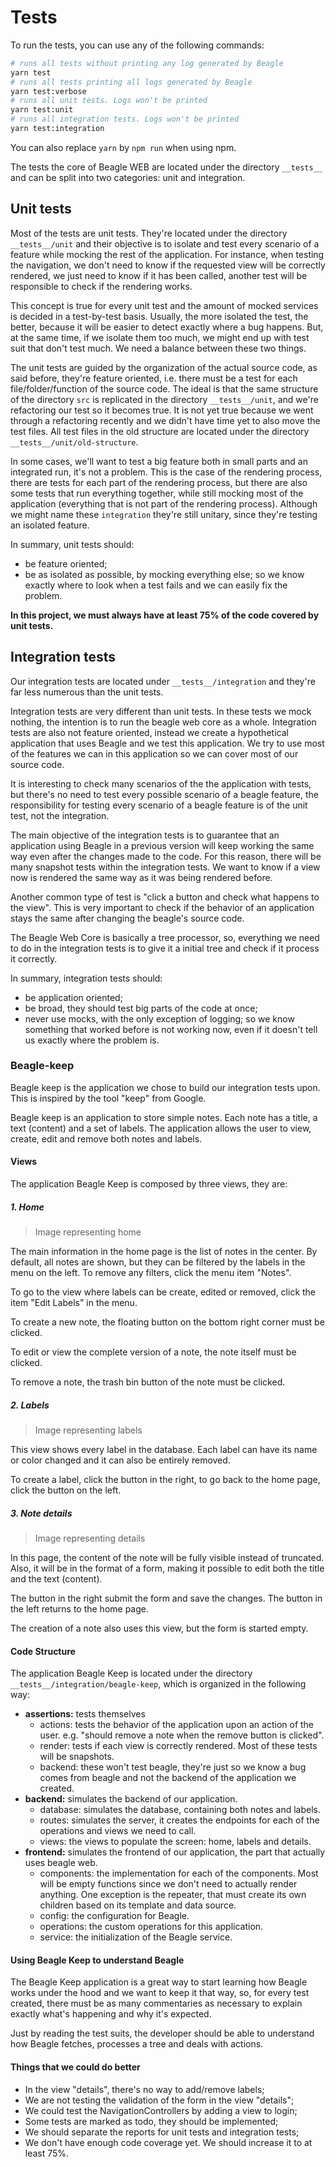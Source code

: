 # Tests

To run the tests, you can use any of the following commands:

```bash
# runs all tests without printing any log generated by Beagle
yarn test
# runs all tests printing all logs generated by Beagle
yarn test:verbose
# runs all unit tests. Logs won't be printed
yarn test:unit
# runs all integration tests. Logs won't be printed
yarn test:integration
```

You can also replace `yarn` by `npm run` when using npm.

The tests the core of Beagle WEB are located under the directory `__tests__` and can be split into
two categories: unit and integration.

## Unit tests

Most of the tests are unit tests. They're located under the directory `__tests__/unit` and their
objective is to isolate and test every scenario of a feature while mocking the rest of the
application. For instance, when testing the navigation, we don't need to know if the requested
view will be correctly rendered, we just need to know if it has been called, another test will
be responsible to check if the rendering works.

This concept is true for every unit test and the amount of mocked services is decided in a
test-by-test basis. Usually, the more isolated the test, the better, because it will be easier to
detect exactly where a bug happens. But, at the same time, if we isolate them too much, we might end
up with test suit that don't test much. We need a balance between these two things.

The unit tests are guided by the organization of the actual source code, as said before, they're
feature oriented, i.e. there must be a test for each file/folder/function of the source code. The
ideal is that the same structure of the directory `src` is replicated in the directory 
`__tests__/unit`, and we're refactoring our test so it becomes true. It is not yet true because
we went through a refactoring recently and we didn't have time yet to also move the test files. All
test files in the old structure are located under the directory `__tests__/unit/old-structure`.

In some cases, we'll want to test a big feature both in small parts and an integrated run, it's not
a problem. This is the case of the rendering process, there are tests for each part of the rendering
process, but there are also some tests that run everything together, while still mocking most of the
application (everything that is not part of the rendering process). Although we might name these
`integration` they're still unitary, since they're testing an isolated feature.

In summary, unit tests should:
- be feature oriented;
- be as isolated as possible, by mocking everything else;
so we know exactly where to look when a test fails and we can easily fix the problem.

**In this project, we must always have at least 75% of the code covered by unit tests.**

## Integration tests

Our integration tests are located under `__tests__/integration` and they're far less numerous than
the unit tests.

Integration tests are very different than unit tests. In these tests we mock nothing, the intention
is to run the beagle web core as a whole. Integration tests are also not feature oriented, instead
we create a hypothetical application that uses Beagle and we test this application. We try to
use most of the features we can in this application so we can cover most of our source code.

It is interesting to check many scenarios of the the application with tests, but there's no need
to test every possible scenario of a beagle feature, the responsibility for testing every scenario
of a beagle feature is of the unit test, not the integration.

The main objective of the integration tests is to guarantee that an application using Beagle in a
previous version will keep working the same way even after the changes made to the code. For this
reason, there will be many snapshot tests within the integration tests. We want to know if a view
now is rendered the same way as it was being rendered before.

Another common type of test is "click a button and check what happens to the view". This is very
important to check if the behavior of an application stays the same after changing the beagle's
source code.

The Beagle Web Core is basically a tree processor, so, everything we need to do in the integration
tests is to give it a initial tree and check if it process it correctly.

In summary, integration tests should:
- be application oriented;
- be broad, they should test big parts of the code at once;
- never use mocks, with the only exception of logging;
so we know something that worked before is not working now, even if it doesn't tell us exactly where
the problem is.

### Beagle-keep

Beagle keep is the application we chose to build our integration tests upon. This is inspired by
the tool "keep" from Google.

Beagle keep is an application to store simple notes. Each note has a title, a text (content) and
a set of labels. The application allows the user to view, create, edit and remove both notes and
labels.

#### Views

The application Beagle Keep is composed by three views, they are:

##### 1. Home

> Image representing home

The main information in the home page is the list of notes in the center. By default, all notes
are shown, but they can be filtered by the labels in the menu on the left. To remove any filters,
click the menu item "Notes".

To go to the view where labels can be create, edited or removed, click the item "Edit Labels" in the
menu.

To create a new note, the floating button on the bottom right corner must be clicked.

To edit or view the complete version of a note, the note itself must be clicked.

To remove a note, the trash bin button of the note must be clicked.

##### 2. Labels

> Image representing labels

This view shows every label in the database. Each label can have its name or color changed and it
can also be entirely removed.

To create a label, click the button in the right, to go back to the home page, click the button
on the left.

##### 3. Note details

> Image representing details

In this page, the content of the note will be fully visible instead of truncated. Also, it will
be in the format of a form, making it possible to edit both the title and the text (content).

The button in the right submit the form and save the changes. The button in the left returns to
the home page.

The creation of a note also uses this view, but the form is started empty.

#### Code Structure

The application Beagle Keep is located under the directory `__tests__/integration/beagle-keep`,
which is organized in the following way:

- **assertions:** tests themselves
  - actions: tests the behavior of the application upon an action of the user. e.g. "should remove
  a note when the remove button is clicked".
  - render: tests if each view is correctly rendered. Most of these tests will be snapshots.
  - backend: these won't test beagle, they're just so we know a bug comes from beagle and not the
  backend of the application we created.
- **backend:** simulates the backend of our application.
  - database: simulates the database, containing both notes and labels.
  - routes: simulates the server, it creates the endpoints for each of the operations and views we
  need to call.
  - views: the views to populate the screen: home, labels and details.
- **frontend:** simulates the frontend of our application, the part that actually uses beagle web.
  - components: the implementation for each of the components. Most will be empty functions since
  we don't need to actually render anything. One exception is the repeater, that must create its
  own children based on its template and data source.
  - config: the configuration for Beagle.
  - operations: the custom operations for this application.
  - service: the initialization of the Beagle service.

#### Using Beagle Keep to understand Beagle

The Beagle Keep application is a great way to start learning how Beagle works under the hood and
we want to keep it that way, so, for every test created, there must be as many commentaries as
necessary to explain exactly what's happening and why it's expected.

Just by reading the test suits, the developer should be able to understand how Beagle fetches,
processes a tree and deals with actions.

#### Things that we could do better

- In the view "details", there's  no way to add/remove labels;
- We are not testing the validation of the form in the view "details";
- We could test the NavigationControllers by adding a view to login;
- Some tests are marked as todo, they should be implemented;
- We should separate the reports for unit tests and integration tests;
- We don't have enough code coverage yet. We should increase it to at least 75%.
